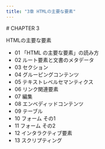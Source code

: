 ```yaml
---
title: "3章 HTMLの主要な要素"
---
```


<section class="chapter-title">
# CHAPTER <span class="number">3</span>

HTMLの主要な要素

- 01 「HTML の主要な要素」の読み方
- 02 ルート要素と文書のメタデータ
- 03 セクション
- 04 グルーピングコンテンツ
- 05 テキストレベルセマンティクス
- 06 リンク関連要素
- 07 編集
- 08 エンベディッドコンテンツ
- 09 テーブル
- 10 フォーム その1
- 11 フォーム その2
- 12 インタラクティブ要素
- 13 スクリプティング

</section>